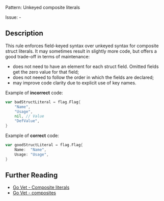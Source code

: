 Pattern: Unkeyed composite literals

Issue: -

## Description

This rule enforces field-keyed syntax over unkeyed syntax for composite struct literals. It may sometimes result in slightly more code, but offers a good trade-off in terms of maintenance:
- does not need to have an element for each struct field. Omitted fields get the zero value for that field;
- does not neeed to follow the order in which the fields are declared;
- may improve code clarity due to explicit use of key names.


Example of **incorrect** code:

```go
var badStructLiteral = flag.Flag{
	"Name",
	"Usage",
	nil, // Value
	"DefValue",
}
```

Example of **correct** code:

```go
var goodStructLiteral = flag.Flag{
	Name:  "Name",
	Usage: "Usage",
}
```

## Further Reading

* [Go Vet - Composite literals](https://golang.org/ref/spec#Composite_literals)
* [Go Vet - composites](https://golang.org/cmd/vet/#hdr-Unkeyed_composite_literals)
